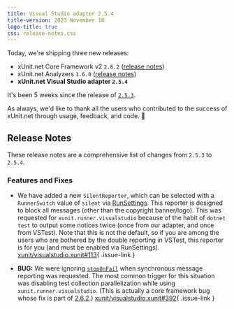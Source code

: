 ```yaml
---
title: Visual Studio adapter 2.5.4
title-version: 2023 November 18
logo-title: true
css: release-notes.css
---
```


Today, we're shipping three new releases:

* xUnit.net Core Framework v2 `2.6.2` ([release notes](/releases/v2/2.6.2))
* xUnit.net Analyzers `1.6.0` ([release notes](/releases/analyzers/1.6.0))
* **xUnit.net Visual Studio adapter `2.5.4`**

It's been 5 weeks since the release of [`2.5.3`](/releases/visualstudio/2.5.3).

As always, we'd like to thank all the users who contributed to the success of xUnit.net through usage, feedback, and code. 🎉

## Release Notes

These release notes are a comprehensive list of changes from `2.5.3` to `2.5.4`.

### Features and Fixes

* We have added a new `SilentReporter`, which can be selected with a `RunnerSwitch` value of `silent` via [RunSettings](/docs/config-runsettings). This reporter is designed to block all messages (other than the copyright banner/logo). This was requested for `xunit.runner.visualstudio` because of the habit of `dotnet test` to output some notices twice (once from our adapter, and once from VSTest). Note that this is not the default, so if you are among the users who are bothered by the double reporting in VSTest, this reporter is for you (and must be enabled via RunSettings). [xunit/visualstudio.xunit#113](https://github.com/xunit/visualstudio.xunit/issues/113){ .issue-link }

* **BUG:** We were ignoring [`stopOnFail`](/docs/config-xunit-runner-json#stopOnFail) when synchronous message reporting was requested. The most common trigger for this situation was disabling test collection parallelization while using `xunit.runner.visualstudio`. (This is actually a core framework bug whose fix is part of [2.6.2](/releases/v2/2.6.2).) [xunit/visualstudio.xunit#392](https://github.com/xunit/visualstudio.xunit/issues/392){ .issue-link }

